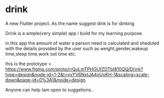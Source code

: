 # drink

A new Flutter project.
As the name suggest dink is for dinking

Drink is a simple(very simple) app i build for my learning purpose.

in this app the amount of water a person need is calculated and sheduled with the details provided by the user
such as weight,gender,wakeup time,sleep time,work out time etc.

this is the prototype >
https://www.figma.com/proto/rrQuLmTPHGUfZDTbI810QQ/Drink?type=design&node-id=1-2&t=vvYV6NxtJA4oUvKH-1&scaling=scale-down&page-id=0%3A1&mode=design

Anyone can help Iam open to suggetions..
